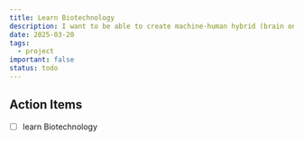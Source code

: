 ```yaml
---
title: Learn Biotechnology
description: I want to be able to create machine-human hybrid (brain on a dish) and some GMOs
date: 2025-03-20
tags:
  - project
important: false
status: todo
---
```


## Action Items

- [ ] learn Biotechnology